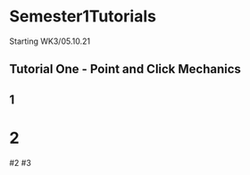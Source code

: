 # Semester1Tutorials
Starting WK3/05.10.21


## Tutorial One - Point and Click Mechanics

## 1
# 2
#2
#3
